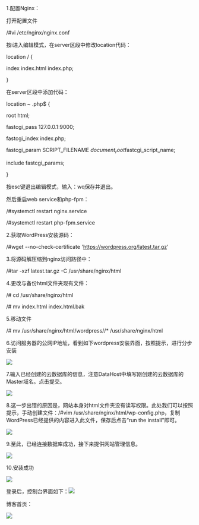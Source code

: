 1.配置Nginx：

打开配置文件

/#vi /etc/nginx/nginx.conf

按i进入编辑模式，在server区段中修改location代码：

location / {

index index.html index.php;

}

在server区段中添加代码：

location ~ \.php$ {

root html;

fastcgi_pass 127.0.0.1:9000;

fastcgi_index index.php;

fastcgi_param SCRIPT_FILENAME $document_root$fastcgi_script_name;

include fastcgi_params;

}

按esc键退出编辑模式，输入：wq保存并退出。

然后重启web service和php-fpm：

/#systemctl restart nginx.service

/#systemctl restart php-fpm.service

2.获取WordPress安装源码：

/#wget --no-check-certificate 'https://wordpress.org/latest.tar.gz'

3.将源码解压缩到nginx访问路径中：

/#tar -xzf latest.tar.gz -C /usr/share/nginx/html

4.更改与备份html文件夹现有文件：

/# cd /usr/share/nginx/html

/# mv index.html index.html.bak

5.移动文件

/# mv /usr/share/nginx/html/wordpress//* /usr/share/nginx/html

6.访问服务器的公网IP地址，看到如下wordpress安装界面，按照提示，进行分步安装

![](https://img1.jcloudcs.com/cms/df5fd26b-4c37-4115-8d45-a398bc874f7720170313153403.png)

7.输入已经创建的云数据库的信息，注意DataHost中填写刚创建的云数据库的Master域名。点击提交。

![](https://img1.jcloudcs.com/cms/653e9170-5321-4836-ae14-c97f5bfb6c7120170313153422.png)

8.这一步出错的原因是，网站本身对html文件夹没有读写权限。此处我们可以按照提示，手动创建文件：/#vim /usr/share/nginx/html/wp-config.php，复制WordPress已经提供的内容进入此文件，保存后点击“run the install”即可。

![](https://img1.jcloudcs.com/cms/695e2b31-1a8e-4aec-b8d5-b8ee0d70c3b820170313153438.png)

9.至此，已经连接数据库成功，接下来提供网站管理信息。

![](https://img1.jcloudcs.com/cms/149d5439-39b7-4fbe-a646-05d149af75c220170313153451.png)

10.安装成功

![](https://img1.jcloudcs.com/cms/77ade3b1-9e7f-4ff1-8a76-1238d6afe06420170313153505.png)

登录后，控制台界面如下：![](https://img1.jcloudcs.com/cms/510f472a-38b9-4e27-baab-7cbeea1a480520170313153516.png)

博客首页：

![](https://img1.jcloudcs.com/cms/cb79395e-259f-411c-9b02-74310cadabdc20170313153529.png)